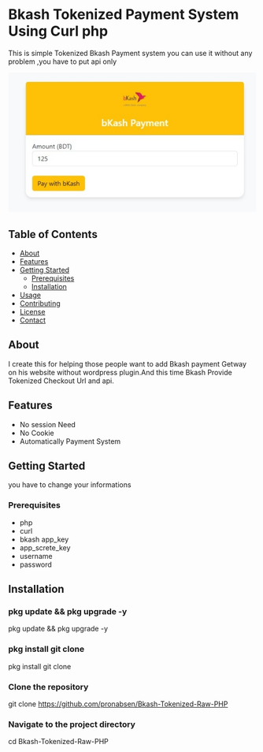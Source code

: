 # Bkash Tokenized  Payment System Using Curl php


This is simple Tokenized Bkash Payment system you can use it without any problem ,you have to put api only

![Screenshot](https://github.com/pronabsen/Bkash-Tokenized-Raw-PHP/blob/main/screenshot.jpg)

## Table of Contents

- [About](#about)
- [Features](#features)
- [Getting Started](#getting-started)
  - [Prerequisites](#prerequisites)
  - [Installation](#installation)
- [Usage](#usage)
- [Contributing](#contributing)
- [License](#license)
- [Contact](#contact)

## About

I create this for helping those people want to add Bkash payment Getway on his website without wordpress plugin.And this time Bkash Provide Tokenized Checkout Url and api.

## Features

- No session Need
- No Cookie
- Automatically Payment System

## Getting Started
you have to change your informations 
### Prerequisites

- php
- curl
- bkash app_key
- app_screte_key
- username
- password

## Installation
### pkg update && pkg upgrade -y
pkg update && pkg upgrade -y
### pkg install git clone
 pkg install git clone
### Clone the repository
git clone https://github.com/pronabsen/Bkash-Tokenized-Raw-PHP

### Navigate to the project directory
cd Bkash-Tokenized-Raw-PHP





